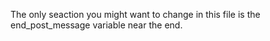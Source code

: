 The only seaction you might want to change in this file is the end_post_message variable near the end.
